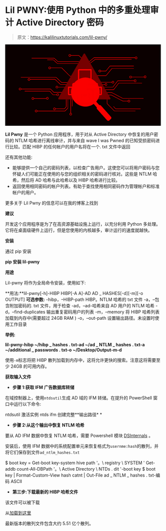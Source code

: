 # Lil PWNY:使用 Python 中的多重处理审计 Active Directory 密码

> 原文：<https://kalilinuxtutorials.com/lil-pwny/>

[![Lil PWNY : Auditing Active Directory Passwords Using Multiprocessing In Python](img//7e6e8043d508ba0ed46d816ed12cb3ac.png "Lil PWNY : Auditing Active Directory Passwords Using Multiprocessing In Python")](https://1.bp.blogspot.com/-jjCZlg9nfvw/X3h6JMCvzbI/AAAAAAAAHt8/O6735_-MXSkP2SEuHhhlDhHaBaDM2NE6QCLcBGAsYHQ/s728/ad%25281%2529.png)

**Lil Pwny** 是一个 Python 应用程序，用于对从 Active Directory 中恢复的用户密码的 NTLM 哈希进行离线审计，并与来自 wave I was Pwned 的已知受损密码进行比较。匹配 HIBP 的任何帐户的用户名将在一个. txt 文件中返回

还有其他功能:

*   能够提供一个自己的密码列表，以检查广告用户。这使您可以将用户密码与您怀疑人们可能正在使用的与您的组织相关的密码进行核对。这些是 NTLM 哈希，然后将 AD 哈希与此哈希以及 HIBP 哈希进行比较。
*   返回使用相同密码的帐户列表。有助于查找使用相同密码作为管理帐户和标准帐户的用户。

更多关于 Lil Pwny 的信息可以在我的博客上找到

**建议**

开发这个应用程序是为了在高资源基础设施上运行，以充分利用 Python 多处理。它将在桌面级硬件上运行，但是您使用的内核越多，审计运行的速度就越快。

**安装**

通过 pip 安装

**pip 安装 lil-pwny**

**用途**

Lil-pwny 将作为全局命令安装，使用如下:

**用法:**lil-pwny[-h]-HIBP HIBP[-A A]-AD AD _ HASHES[-d][-m][-o OUTPUT]
**可选参数:**
-hibp，–HIBP-path HIBP。NTLM 哈希的 txt 文件
-a，–包含附加密码的. txt 文件，用于检查
-ad，–ad-哈希来自 AD 用户的 NTLM 哈希
-d，–find-duplicates 输出重复密码用户的列表
-m，–memory 将 HIBP 哈希列表加载到内存中(需要超过 24GB RAM
)
-o，–out-path 设置输出路径。未设置时使用工作目录

**举例:**

**lil-pwny-hibp ~/hibp _ hashes . txt-ad ~/ad _ NTLM _ hashes . txt-a ~/additional _ passwords . txt-o ~/Desktop/Output-m-d**

使用`-m`标志将把 HIBP 散列加载到内存中，这将允许更快的搜索。注意这将需要至少 24GB 的可用内存。

**获取输入文件**

*   **步骤 1:获取 IFM 广告数据库转储**

在域控制器上，使用`ntdsutil`生成 AD 域的 IFM 转储。在提升的 PowerShell 窗口中运行以下命令:

ntdsutil
激活实例 ntds
ifm
创建完整**输出路径* *

*   **步骤 2:从这个输出中恢复 NTLM 哈希**

要从 AD IFM 数据中恢复 NTLM 哈希，需要 Powershell 模块 [DSInternals](https://github.com/MichaelGrafnetter/DSInternals) 。

安装后，使用 IFM 数据中的系统配置单元来恢复格式为`usernme:hash`的散列，并将它们保存到文件`ad_ntlm_hashes.txt`

$ boot key = Get-boot key-system hive path '。\ registry \ SYSTEM ' Get-addb count-All-DBPath '。\ Active Directory \ NTDs . dit '-boot key $ boot key | Format-Custom-View hash catnt | Out-File ad _ NTLM _ hashes . txt-编码 ASCII

*   **第三步:下载最新的 HIBP 哈希文件**

该文件可以被下载

从[加载到这里](https://downloads.pwnedpasswords.com/passwords/pwned-passwords-ntlm-ordered-by-count-v5.7z)

最新版本的散列文件包含大约 5.51 亿个散列。
